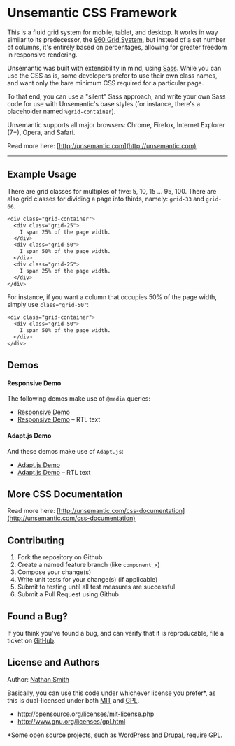 # Unsemantic CSS Framework

This is a fluid grid system for mobile, tablet, and desktop. It works in way similar to its predecessor, the [960 Grid System](http://960.gs/), but instead of a set number of columns, it's entirely based on percentages, allowing for greater freedom in responsive rendering.

Unsemantic was built with extensibility in mind, using [Sass](http://sass-lang.com/). While you can use the CSS as is, some developers prefer to use their own class names, and want only the bare minimum CSS required for a particular page.

To that end, you can use a "silent" Sass approach, and write your own Sass code for use with Unsemantic's base styles (for instance, there's a placeholder named `%grid-container`).

Unsemantic supports all major browsers: Chrome, Firefox, Internet Explorer (7+), Opera, and Safari.


Read more here: [http://unsemantic.com](http://unsemantic.com)

---

Example Usage
------

There are grid classes for multiples of five: 5, 10, 15 … 95, 100. There are also grid classes for dividing a page into thirds, namely: `grid-33` and `grid-66`.

```css
<div class="grid-container">
  <div class="grid-25">
    I span 25% of the page width.
  </div>
  <div class="grid-50">
    I span 50% of the page width.
  </div>
  <div class="grid-25">
    I span 25% of the page width.
  </div>
</div>
```

For instance, if you want a column that occupies 50% of the page width, simply use `class="grid-50"`:

```css
<div class="grid-container">
  <div class="grid-50">
    I span 50% of the page width.
  </div>
</div>
```



Demos
----------

#### Responsive Demo
The following demos make use of `@media` queries:

* [Responsive Demo](http://unsemantic.com/demo-responsive)
* [Responsive Demo](http://unsemantic.com/demo-responsive-rtl) – RTL text

#### Adapt.js Demo
And these demos make use of `Adapt.js`:

* [Adapt.js Demo](http://unsemantic.com/demo-adapt)
* [Adapt.js Demo](http://unsemantic.com/demo-adapt-rtl) – RTL text



More CSS Documentation
-------------------------------
Read more here:
[http://unsemantic.com/css-documentation](http://unsemantic.com/css-documentation)



Contributing
-----------------
1. Fork the repository on Github
2. Create a named feature branch (like `component_x`)
3. Compose your change(s)
4. Write unit tests for your change(s) (if applicable)
5. Submit to testing until all test measures are successful
6. Submit a Pull Request using Github

Found a Bug?
-----------------

If you think you've found a bug, and can verify that it is reproducable, file a ticket on [GitHub](https://github.com/nathansmith/unsemantic/issues/new).



License and Authors
----------------------------
Author: [Nathan Smith](https://github.com/nathansmith)

Basically, you can use this code under whichever license you prefer*, as this is dual-licensed under both [MIT](http://opensource.org/licenses/mit-license.php) and [GPL](http://www.gnu.org/licenses/gpl.html).

* http://opensource.org/licenses/mit-license.php
* http://www.gnu.org/licenses/gpl.html



*Some open source projects, such as [WordPress](https://wordpress.org/) and [Drupal](https://www.drupal.org/), require [GPL](http://www.gnu.org/licenses/gpl.html).